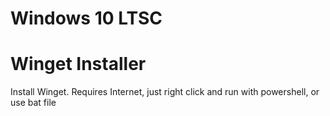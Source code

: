 # Windows 10 LTSC


# Winget Installer 
 Install Winget. Requires Internet, just right click and run with powershell, or use bat file
